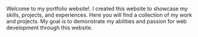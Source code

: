 Welcome to my portfolio website!. I created this website to showcase my skills, projects, and experiences. Here you will find a collection of my work and projects. My goal is to demonstrate my abilities and passion for web development through this website.
